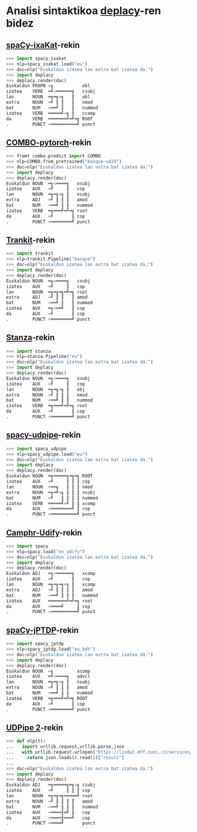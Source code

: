 # Analisi sintaktikoa [deplacy](https://koichiyasuoka.github.io/deplacy/)-ren bidez

## [spaCy-ixaKat](https://github.com/KoichiYasuoka/spaCy-ixaKat)-rekin

```py
>>> import spacy_ixakat
>>> nlp=spacy_ixakat.load("eu")
>>> doc=nlp("Euskaldun izatea lan extra bat izatea da.")
>>> import deplacy
>>> deplacy.render(doc)
Euskaldun PROPN <╗           obl
izatea    VERB  ═╝<══════╗   csubj
lan       NOUN  ═╗═╗<╗   ║   obl
extra     NOUN  <╝ ║ ║   ║   nmod
bat       NUM   <══╝ ║   ║   nummod
izatea    VERB  ═════╝<╗ ║   ccomp
da        VERB  ═══════╝═╝═╗ ROOT
.         PUNCT <══════════╝ punct
```

## [COMBO-pytorch](https://gitlab.clarin-pl.eu/syntactic-tools/combo)-rekin

```py
>>> fromt combo.predict import COMBO
>>> nlp=COMBO.from_pretrained("basque-ud29")
>>> doc=nlp("Euskaldun izatea lan extra bat izatea da.")
>>> import deplacy
>>> deplacy.render(doc)
Euskaldun NOUN  ═╗<════╗   nsubj
izatea    AUX   <╝     ║   cop
lan       NOUN  ═╗═╗<╗ ║   nsubj
extra     ADJ   <╝ ║ ║ ║   amod
bat       NUM   <══╝ ║ ║   nummod
izatea    VERB  ═╗═══╝═╝═╗ root
da        AUX   <╝       ║ cop
.         PUNCT <════════╝ punct
```

## [Trankit](https://github.com/nlp-uoregon/trankit)-rekin

```py
>>> import trankit
>>> nlp=trankit.Pipeline("basque")
>>> doc=nlp("Euskaldun izatea lan extra bat izatea da.")
>>> import deplacy
>>> deplacy.render(doc)
Euskaldun NOUN  ═╗<════╗   csubj
izatea    AUX   <╝     ║   cop
lan       NOUN  ═╗═╗═╗═╝═╗ root
extra     ADJ   <╝ ║ ║   ║ amod
bat       NUM   <══╝ ║   ║ nummod
izatea    AUX   ═╗<══╝   ║ cop
da        AUX   <╝       ║ cop
.         PUNCT <════════╝ punct
```

## [Stanza](https://stanfordnlp.github.io/stanza)-rekin

```py
>>> import stanza
>>> nlp=stanza.Pipeline("eu")
>>> doc=nlp("Euskaldun izatea lan extra bat izatea da.")
>>> import deplacy
>>> deplacy.render(doc)
Euskaldun NOUN  ═╗<════╗   nsubj
izatea    AUX   <╝     ║   cop
lan       NOUN  ═╗═╗<╗ ║   obj
extra     NOUN  <╝ ║ ║ ║   nmod
bat       NUM   <══╝ ║ ║   nummod
izatea    VERB  ═╗═══╝═╝═╗ root
da        AUX   <╝       ║ cop
.         PUNCT <════════╝ punct
```

## [spacy-udpipe](https://github.com/TakeLab/spacy-udpipe)-rekin

```py
>>> import spacy_udpipe
>>> nlp=spacy_udpipe.load("eu")
>>> doc=nlp("Euskaldun izatea lan extra bat izatea da.")
>>> import deplacy
>>> deplacy.render(doc)
Euskaldun NOUN  ═╗═════╗═╗═╗ ROOT
izatea    AUX   <╝     ║ ║ ║ cop
lan       NOUN  <══╗   ║ ║ ║ nmod
extra     NOUN  ═╗═╝<╗ ║ ║ ║ nsubj
bat       NUM   <╝   ║ ║ ║ ║ nummod
izatea    VERB  ═════╝<╝ ║ ║ xcomp
da        AUX   <════════╝ ║ cop
.         PUNCT <══════════╝ punct
```

## [Camphr-Udify](https://camphr.readthedocs.io/en/stable/notes/udify.html)-rekin

```py
>>> import spacy
>>> nlp=spacy.load("en_udify")
>>> doc=nlp("Euskaldun izatea lan extra bat izatea da.")
>>> import deplacy
>>> deplacy.render(doc)
Euskaldun ADJ   ═╗<══════╗   xcomp
izatea    AUX   <╝       ║   cop
lan       NOUN  ═╗═╗═╗<╗ ║   xcomp
extra     ADJ   <╝ ║ ║ ║ ║   amod
bat       NUM   <══╝ ║ ║ ║   nummod
izatea    AUX   ═══════╝═╝═╗ root
da        AUX   <════╝     ║ cop
.         PUNCT <══════════╝ punct
```

## [spaCy-jPTDP](https://github.com/KoichiYasuoka/spaCy-jPTDP)-rekin

```py
>>> import spacy_jptdp
>>> nlp=spacy_jptdp.load("eu_bdt")
>>> doc=nlp("Euskaldun izatea lan extra bat izatea da.")
>>> import deplacy
>>> deplacy.render(doc)
Euskaldun NOUN  <╗         xcomp
izatea    AUX   ═╝<════╗   advcl
lan       NOUN  ═╗═╗<╗ ║   nsubj
extra     NOUN  <╝ ║ ║ ║   amod
bat       NUM   <══╝ ║ ║   nummod
izatea    VERB  ═╗═══╝═╝═╗ ROOT
da        AUX   <╝       ║ cop
.         PUNCT <════════╝ punct
```

## [UDPipe 2](http://ufal.mff.cuni.cz/udpipe/2)-rekin

```py
>>> def nlp(t):
...   import urllib.request,urllib.parse,json
...   with urllib.request.urlopen("https://lindat.mff.cuni.cz/services/udpipe/api/process?model=eu&tokenizer&tagger&parser&data="+urllib.parse.quote(t)) as r:
...     return json.loads(r.read())["result"]
...
>>> doc=nlp("Euskaldun izatea lan extra bat izatea da.")
>>> import deplacy
>>> deplacy.render(doc)
Euskaldun ADJ   ═╗═════╗═╗<╗ csubj
izatea    AUX   <╝     ║ ║ ║ cop
lan       NOUN  ═╗═╗═╗═════╝ root
extra     NOUN  <╝ ║ ║ ║ ║   amod
bat       NUM   <══╝ ║ ║ ║   nummod
izatea    AUX   <════║═╝ ║   cop
da        AUX   <════║═══╝   cop
.         PUNCT <════╝       punct
```

